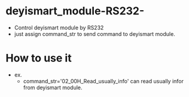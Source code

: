 # deyismart_module-RS232-
+ Control deyismart module by RS232
+ just assign command_str to send command to deyismart module.

# How to use it
+ ex. 
  + command_str='02_00H_Read_usually_info' can read usually infor from deyismart module.
